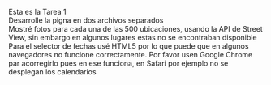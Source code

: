 Esta es la Tarea 1<br>
Desarrolle la pigna en dos archivos separados<br>
Mostré fotos para cada una de las 500 ubicaciones, usando la API de Street View, sin embargo en algunos lugares estas no se encontraban disponible<br>
Para el selector de fechas usé HTML5 por lo que puede que en algunos navegadores no funcione correctamente. Por favor usen Google Chrome par acorregirlo pues en ese funciona, en Safari por ejemplo no se desplegan los calendarios 